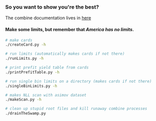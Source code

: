 ### So you want to show you're the best?

The combine documentation lives in [here](https://twiki.cern.ch/twiki/bin/view/CMS/SWGuideHiggsAnalysisCombinedLimit#How_to_run_the_tool)

#### Make some limits, but remember that *America has no limits*.
```bash
# make cards
./createCard.py -h

# run limits (automatically makes cards if not there)
./runLimits.py -h

# print prefit yield table from cards
./printPrefitTable.py -h

# run single bin limits on a directory (makes cards if not there)
./singleBinLimits.py -h

# makes NLL scan with asimov dataset
./makeScan.py -h

# clean up stupid root files and kill runaway combine processes
./drainTheSwamp.py
```


